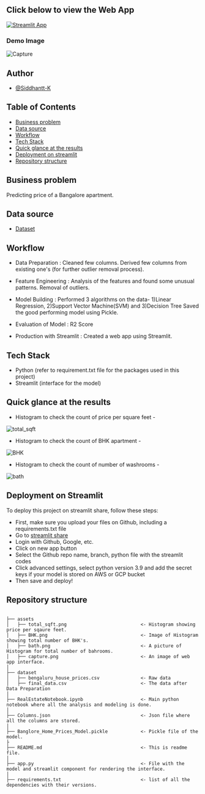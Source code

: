 
## Click below to view the Web App
[![Streamlit App](https://static.streamlit.io/badges/streamlit_badge_black_white.svg)](https://siddhantt-k-real-estate-using-machine-learning-app-0c9hx2.streamlitapp.com)


### Demo Image

![Capture](https://user-images.githubusercontent.com/87244972/176013382-739b36cb-8de2-4f08-8283-b6973abfcf68.PNG)


## Author

- [@Siddhantt-K](https://www.github.com/Siddhantt-K)


## Table of Contents

  - [Business problem](#business-problem)
  - [Data source](#data-source)
  - [Workflow](#workflow)
  - [Tech Stack](#tech-stack)
  - [Quick glance at the results](#quick-glance-at-the-results)
  - [Deployment on streamlit](#deployment-on-streamlit)
  - [Repository structure](#repository-structure)


## Business problem

Predicting price of a Bangalore apartment.


## Data source

- [Dataset](https://www.kaggle.com/datasets/amitabhajoy/bengaluru-house-price-data)


## Workflow

- Data Preparation : Cleaned few columns.
                     Derived few columns from existing one's (for further outlier removal process).


- Feature Engineering : Analysis of the features and found some unusual patterns.
                        Removal of outliers.
                        
- Model Building : Performed 3 algorithms on the data- 1)Linear Regression, 2)Support Vector Machine(SVM) and 3)Decision Tree
                   Saved the good performing model using Pickle.

- Evaluation of Model : R2 Score

- Production with Streamlit : Created a web app using Streamlit.


## Tech Stack

- Python (refer to requirement.txt file for the packages used in this project)
- Streamlit (interface for the model)


## Quick glance at the results

- Histogram to check the count of price per square feet -

![total_sqft](https://user-images.githubusercontent.com/87244972/176012947-ba6556e2-3a49-4eb1-9c10-fc7844dbb4ea.PNG)


- Histogram to check the count of BHK apartment -

![BHK](https://user-images.githubusercontent.com/87244972/176013200-7b7b9787-b8fe-48df-a6e0-c8d20cdace02.PNG)


- Histogram to check the count of number of washrooms - 

![bath](https://user-images.githubusercontent.com/87244972/176013304-c0f27d27-e6c5-4e8e-8b6b-dc2b229faf0a.PNG)


## Deployment on Streamlit

To deploy this project on streamlit share, follow these steps:

- First, make sure you upload your files on Github, including a requirements.txt file
- Go to [streamlit share](https://share.streamlit.io/)
- Login with Github, Google, etc.
- Click on new app button
- Select the Github repo name, branch, python file with the streamlit codes
- Click advanced settings, select python version 3.9 and add the secret keys if your model is stored on AWS or GCP bucket
- Then save and deploy!


## Repository structure

```

├── assets
│   ├── total_sqft.png                           <- Histogram showing price per sqaure feet.
│   ├── BHK.png                                  <- Image of Histogram showing total number of BHK's.
│   ├── bath.png                                 <- A picture of Histogram for total number of bahrooms.
│   ├── capture.png                              <- An image of web app interface.
│
├── dataset
│   ├── bengaluru_house_prices.csv               <- Raw data
│   ├── final_data.csv                           <- The data after Data Preparation
│ 
├── RealEstateNotebook.ipynb                     <- Main python notebook where all the analysis and modeling is done.
│
├── Columns.json                                 <- Json file where all the columns are stored.
│
├── Banglore_Home_Prices_Model.pickle            <- Pickle file of the model.
├
├── README.md                                    <- This is readme file.
│
├── app.py                                       <- File with the model and streamlit component for rendering the interface.
│
├── requirements.txt                             <- list of all the dependencies with their versions.

```
